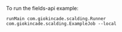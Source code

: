 
To run the fields-api example:
```
runMain com.giokincade.scalding.Runner com.giokincade.scalding.ExampleJob --local
```
